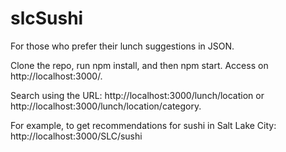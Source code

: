 # slcSushi
For those who prefer their lunch suggestions in JSON. 

Clone the repo, run npm install, and then npm start. Access on http://localhost:3000/. 

Search using the URL: 
http://localhost:3000/lunch/location or http://localhost:3000/lunch/location/category.

For example, to get recommendations for sushi in Salt Lake City:
http://localhost:3000/SLC/sushi
